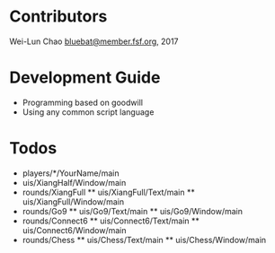 Contributors
============
Wei-Lun Chao <bluebat@member.fsf.org>, 2017

Development Guide
=================
* Programming based on goodwill
* Using any common script language

Todos
=====
* players/*/YourName/main
* uis/XiangHalf/Window/main
* rounds/XiangFull
** uis/XiangFull/Text/main
** uis/XiangFull/Window/main
* rounds/Go9
** uis/Go9/Text/main
** uis/Go9/Window/main
* rounds/Connect6
** uis/Connect6/Text/main
** uis/Connect6/Window/main
* rounds/Chess
** uis/Chess/Text/main
** uis/Chess/Window/main
